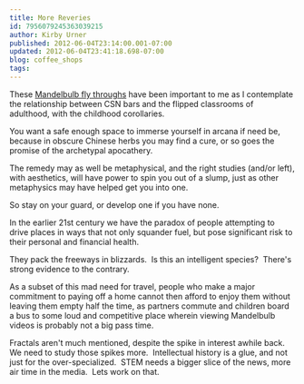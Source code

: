 ```yaml
---
title: More Reveries
id: 7956079245363039215
author: Kirby Urner
published: 2012-06-04T23:14:00.001-07:00
updated: 2012-06-04T23:41:18.698-07:00
blog: coffee_shops
tags: 
---
```


These [Mandelbulb fly throughs](http://controlroom.blogspot.com/2012/06/at-toms.html) have been important to me as I contemplate the relationship between CSN bars and the flipped classrooms of adulthood, with the childhood corollaries.

You want a safe enough space to immerse yourself in arcana if need be, because in obscure Chinese herbs you may find a cure, or so goes the promise of the archetypal apocathery.

The remedy may as well be metaphysical, and the right studies (and/or left), with aesthetics, will have power to spin you out of a slump, just as other metaphysics may have helped get you into one.

So stay on your guard, or develop one if you have none.

In the earlier 21st century we have the paradox of people attempting to drive places in ways that not only squander fuel, but pose significant risk to their personal and financial health.

They pack the freeways in blizzards.  Is this an intelligent species?  There's strong evidence to the contrary.

As a subset of this mad need for travel, people who make a major commitment to paying off a home cannot then afford to enjoy them without leaving them empty half the time, as partners commute and children board a bus to some loud and competitive place wherein viewing Mandelbulb videos is probably not a big pass time.

Fractals aren't much mentioned, despite the spike in interest awhile back.  We need to study those spikes more.  Intellectual history is a glue, and not just for the over-specialized.  STEM needs a bigger slice of the news, more air time in the media.  Lets work on that.